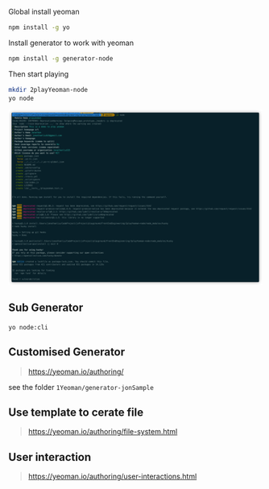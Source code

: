 Global install yeoman

```bash
npm install -g yo
```

Install generator to work with yeoman

```bash
npm install -g generator-node
```

Then start playing

```bash
mkdir 2playYeoman-node
yo node
```

![](./media/YeomanInitNode.png)

## Sub Generator

```
yo node:cli
```

## Customised Generator

> https://yeoman.io/authoring/

see the folder `1Yeoman/generator-jonSample`

## Use template to cerate file

> https://yeoman.io/authoring/file-system.html

## User interaction

> https://yeoman.io/authoring/user-interactions.html
